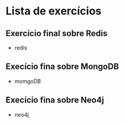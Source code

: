 # Lista de exercícios


## Exercício final sobre Redis
 * redis
 
## Execício fina sobre MongoDB
 * momgoDB
 
## Execício fina sobre Neo4j
 * neo4j 
